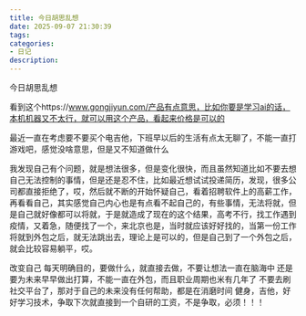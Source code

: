 ```yaml
---
title: 今日胡思乱想
date: 2025-09-07 21:30:39
tags:
categories:
- 日记
description:
---
```

今日胡思乱想
<!-- more -->
看到这个https://www.gongjiyun.com/产品有点意思，比如你要是学习ai的话，本机机器又不太行，就可以用这个产品，看起来价格是可以的

最近一直在考虑要不要买个电吉他，下班早以后的生活有点太无聊了，不能一直打游戏吧，感觉没啥意思，但是又不知道做什么

我发现自己有个问题，就是想法很多，但是变化很快，而且虽然知道比如不要去想自己无法控制的事情，但是还是忍不住，比如最近想试试投递简历，发现，很多公司都直接拒绝了，哎，然后就不断的开始怀疑自己，看着招聘软件上的高薪工作，再看看自己，其实感觉自己内心也是有点看不起自己的，有些事情，无法将就，但是自己就好像都可以将就，于是就造成了现在的这个结果，高考不行，找工作遇到疫情，又着急，随便找了一个，来北京也是，当时就应该好好找的，当第一份工作将就到外包之后，就无法跳出去，理论上是可以的，但是自己到了一个外包之后，就会比较容易躺平，哎。

改变自己
每天明确目的，要做什么，就直接去做，不要让想法一直在脑海中
还是要为未来早早做出打算，不能一直在外包，而且职业周期也米有几年了
不要去刷社交平台了，那对于自己的未来没有任何帮助，都是在消磨时间
健身，吉他，好好学习技术，争取下次就直接到一个自研的工资，不是争取，必须！！！
